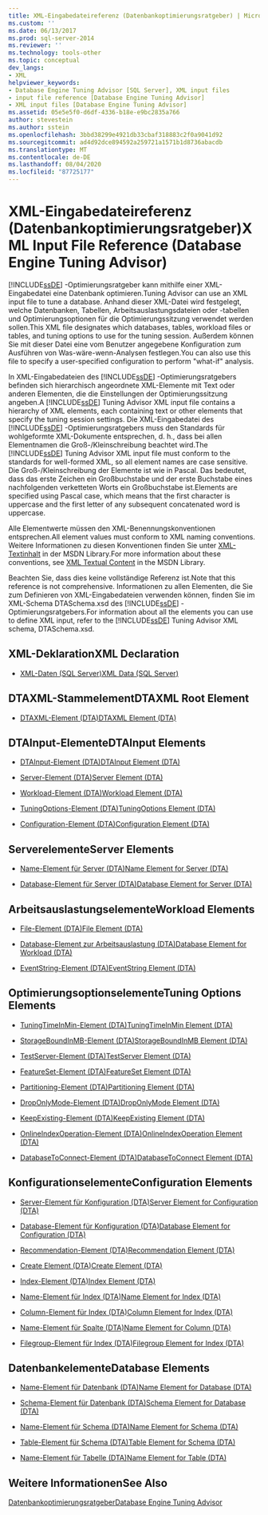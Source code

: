 ```yaml
---
title: XML-Eingabedateireferenz (Datenbankoptimierungsratgeber) | Microsoft-Dokumentation
ms.custom: ''
ms.date: 06/13/2017
ms.prod: sql-server-2014
ms.reviewer: ''
ms.technology: tools-other
ms.topic: conceptual
dev_langs:
- XML
helpviewer_keywords:
- Database Engine Tuning Advisor [SQL Server], XML input files
- input file reference [Database Engine Tuning Advisor]
- XML input files [Database Engine Tuning Advisor]
ms.assetid: 05e5e5f0-d6df-4336-b18e-e9bc2835a766
author: stevestein
ms.author: sstein
ms.openlocfilehash: 3bbd38299e4921db33cbaf318883c2f0a9041d92
ms.sourcegitcommit: ad4d92dce894592a259721a1571b1d8736abacdb
ms.translationtype: MT
ms.contentlocale: de-DE
ms.lasthandoff: 08/04/2020
ms.locfileid: "87725177"
---
```

# <a name="xml-input-file-reference-database-engine-tuning-advisor"></a><span data-ttu-id="b0251-102">XML-Eingabedateireferenz (Datenbankoptimierungsratgeber)</span><span class="sxs-lookup"><span data-stu-id="b0251-102">XML Input File Reference (Database Engine Tuning Advisor)</span></span>
  [!INCLUDE[ssDE](../../includes/ssde-md.md)] <span data-ttu-id="b0251-103">-Optimierungsratgeber kann mithilfe einer XML-Eingabedatei eine Datenbank optimieren.</span><span class="sxs-lookup"><span data-stu-id="b0251-103">Tuning Advisor can use an XML input file to tune a database.</span></span> <span data-ttu-id="b0251-104">Anhand dieser XML-Datei wird festgelegt, welche Datenbanken, Tabellen, Arbeitsauslastungsdateien oder -tabellen und Optimierungsoptionen für die Optimierungssitzung verwendet werden sollen.</span><span class="sxs-lookup"><span data-stu-id="b0251-104">This XML file designates which databases, tables, workload files or tables, and tuning options to use for the tuning session.</span></span> <span data-ttu-id="b0251-105">Außerdem können Sie mit dieser Datei eine vom Benutzer angegebene Konfiguration zum Ausführen von Was-wäre-wenn-Analysen festlegen.</span><span class="sxs-lookup"><span data-stu-id="b0251-105">You can also use this file to specify a user-specified configuration to perform "what-if" analysis.</span></span>  
  
 <span data-ttu-id="b0251-106">In XML-Eingabedateien des [!INCLUDE[ssDE](../../includes/ssde-md.md)] -Optimierungsratgebers befinden sich hierarchisch angeordnete XML-Elemente mit Text oder anderen Elementen, die die Einstellungen der Optimierungssitzung angeben.</span><span class="sxs-lookup"><span data-stu-id="b0251-106">A [!INCLUDE[ssDE](../../includes/ssde-md.md)] Tuning Advisor XML input file contains a hierarchy of XML elements, each containing text or other elements that specify the tuning session settings.</span></span> <span data-ttu-id="b0251-107">Die XML-Eingabedatei des [!INCLUDE[ssDE](../../includes/ssde-md.md)] -Optimierungsratgebers muss den Standards für wohlgeformte XML-Dokumente entsprechen, d. h., dass bei allen Elementnamen die Groß-/Kleinschreibung beachtet wird.</span><span class="sxs-lookup"><span data-stu-id="b0251-107">The [!INCLUDE[ssDE](../../includes/ssde-md.md)] Tuning Advisor XML input file must conform to the standards for well-formed XML, so all element names are case sensitive.</span></span> <span data-ttu-id="b0251-108">Die Groß-/Kleinschreibung der Elemente ist wie in Pascal. Das bedeutet, dass das erste Zeichen ein Großbuchstabe und der erste Buchstabe eines nachfolgenden verketteten Worts ein Großbuchstabe ist.</span><span class="sxs-lookup"><span data-stu-id="b0251-108">Elements are specified using Pascal case, which means that the first character is uppercase and the first letter of any subsequent concatenated word is uppercase.</span></span>  
  
 <span data-ttu-id="b0251-109">Alle Elementwerte müssen den XML-Benennungskonventionen entsprechen.</span><span class="sxs-lookup"><span data-stu-id="b0251-109">All element values must conform to XML naming conventions.</span></span> <span data-ttu-id="b0251-110">Weitere Informationen zu diesen Konventionen finden Sie unter [XML-Textinhalt](https://go.microsoft.com/fwlink/?LinkId=7614) in der MSDN Library.</span><span class="sxs-lookup"><span data-stu-id="b0251-110">For more information about these conventions, see [XML Textual Content](https://go.microsoft.com/fwlink/?LinkId=7614) in the MSDN Library.</span></span>  
  
 <span data-ttu-id="b0251-111">Beachten Sie, dass dies keine vollständige Referenz ist.</span><span class="sxs-lookup"><span data-stu-id="b0251-111">Note that this reference is not comprehensive.</span></span> <span data-ttu-id="b0251-112">Informationen zu allen Elementen, die Sie zum Definieren von XML-Eingabedateien verwenden können, finden Sie im XML-Schema DTASchema.xsd des [!INCLUDE[ssDE](../../includes/ssde-md.md)] -Optimierungsratgebers.</span><span class="sxs-lookup"><span data-stu-id="b0251-112">For information about all the elements you can use to define XML input, refer to the [!INCLUDE[ssDE](../../includes/ssde-md.md)] Tuning Advisor XML schema, DTASchema.xsd.</span></span>  
  
## <a name="xml-declaration"></a><span data-ttu-id="b0251-113">XML-Deklaration</span><span class="sxs-lookup"><span data-stu-id="b0251-113">XML Declaration</span></span>  
  
-   [<span data-ttu-id="b0251-114">XML-Daten &#40;SQL Server&#41;</span><span class="sxs-lookup"><span data-stu-id="b0251-114">XML Data &#40;SQL Server&#41;</span></span>](../../relational-databases/xml/xml-data-sql-server.md)  
  
## <a name="dtaxml-root-element"></a><span data-ttu-id="b0251-115">DTAXML-Stammelement</span><span class="sxs-lookup"><span data-stu-id="b0251-115">DTAXML Root Element</span></span>  
  
-   [<span data-ttu-id="b0251-116">DTAXML-Element &#40;DTA&#41;</span><span class="sxs-lookup"><span data-stu-id="b0251-116">DTAXML Element &#40;DTA&#41;</span></span>](dtaxml-element-dta.md)  
  
## <a name="dtainput-elements"></a><span data-ttu-id="b0251-117">DTAInput-Elemente</span><span class="sxs-lookup"><span data-stu-id="b0251-117">DTAInput Elements</span></span>  
  
-   [<span data-ttu-id="b0251-118">DTAInput-Element &#40;DTA&#41;</span><span class="sxs-lookup"><span data-stu-id="b0251-118">DTAInput Element &#40;DTA&#41;</span></span>](dtainput-element-dta.md)  
  
-   [<span data-ttu-id="b0251-119">Server-Element &#40;DTA&#41;</span><span class="sxs-lookup"><span data-stu-id="b0251-119">Server Element &#40;DTA&#41;</span></span>](server-element-dta.md)  
  
-   [<span data-ttu-id="b0251-120">Workload-Element &#40;DTA&#41;</span><span class="sxs-lookup"><span data-stu-id="b0251-120">Workload Element &#40;DTA&#41;</span></span>](workload-element-dta.md)  
  
-   [<span data-ttu-id="b0251-121">TuningOptions-Element &#40;DTA&#41;</span><span class="sxs-lookup"><span data-stu-id="b0251-121">TuningOptions Element &#40;DTA&#41;</span></span>](tuningoptions-element-dta.md)  
  
-   [<span data-ttu-id="b0251-122">Configuration-Element &#40;DTA&#41;</span><span class="sxs-lookup"><span data-stu-id="b0251-122">Configuration Element &#40;DTA&#41;</span></span>](configuration-element-dta.md)  
  
## <a name="server-elements"></a><span data-ttu-id="b0251-123">Serverelemente</span><span class="sxs-lookup"><span data-stu-id="b0251-123">Server Elements</span></span>  
  
-   [<span data-ttu-id="b0251-124">Name-Element für Server &#40;DTA&#41;</span><span class="sxs-lookup"><span data-stu-id="b0251-124">Name Element for Server &#40;DTA&#41;</span></span>](name-element-for-server-dta.md)  
  
-   [<span data-ttu-id="b0251-125">Database-Element für Server &#40;DTA&#41;</span><span class="sxs-lookup"><span data-stu-id="b0251-125">Database Element for Server &#40;DTA&#41;</span></span>](database-element-for-server-dta.md)  
  
## <a name="workload-elements"></a><span data-ttu-id="b0251-126">Arbeitsauslastungselemente</span><span class="sxs-lookup"><span data-stu-id="b0251-126">Workload Elements</span></span>  
  
-   [<span data-ttu-id="b0251-127">File-Element &#40;DTA&#41;</span><span class="sxs-lookup"><span data-stu-id="b0251-127">File Element &#40;DTA&#41;</span></span>](file-element-dta.md)  
  
-   [<span data-ttu-id="b0251-128">Database-Element zur Arbeitsauslastung &#40;DTA&#41;</span><span class="sxs-lookup"><span data-stu-id="b0251-128">Database Element for Workload &#40;DTA&#41;</span></span>](database-element-for-workload-dta.md)  
  
-   [<span data-ttu-id="b0251-129">EventString-Element &#40;DTA&#41;</span><span class="sxs-lookup"><span data-stu-id="b0251-129">EventString Element &#40;DTA&#41;</span></span>](eventstring-element-dta.md)  
  
## <a name="tuning-options-elements"></a><span data-ttu-id="b0251-130">Optimierungsoptionselemente</span><span class="sxs-lookup"><span data-stu-id="b0251-130">Tuning Options Elements</span></span>  
  
-   [<span data-ttu-id="b0251-131">TuningTimeInMin-Element &#40;DTA&#41;</span><span class="sxs-lookup"><span data-stu-id="b0251-131">TuningTimeInMin Element &#40;DTA&#41;</span></span>](tuningtimeinmin-element-dta.md)  
  
-   [<span data-ttu-id="b0251-132">StorageBoundInMB-Element &#40;DTA&#41;</span><span class="sxs-lookup"><span data-stu-id="b0251-132">StorageBoundInMB Element &#40;DTA&#41;</span></span>](storageboundinmb-element-dta.md)  
  
-   [<span data-ttu-id="b0251-133">TestServer-Element &#40;DTA&#41;</span><span class="sxs-lookup"><span data-stu-id="b0251-133">TestServer Element &#40;DTA&#41;</span></span>](testserver-element-dta.md)  
  
-   [<span data-ttu-id="b0251-134">FeatureSet-Element &#40;DTA&#41;</span><span class="sxs-lookup"><span data-stu-id="b0251-134">FeatureSet Element &#40;DTA&#41;</span></span>](featureset-element-dta.md)  
  
-   [<span data-ttu-id="b0251-135">Partitioning-Element &#40;DTA&#41;</span><span class="sxs-lookup"><span data-stu-id="b0251-135">Partitioning Element &#40;DTA&#41;</span></span>](partitioning-element-dta.md)  
  
-   [<span data-ttu-id="b0251-136">DropOnlyMode-Element &#40;DTA&#41;</span><span class="sxs-lookup"><span data-stu-id="b0251-136">DropOnlyMode Element &#40;DTA&#41;</span></span>](droponlymode-element-dta.md)  
  
-   [<span data-ttu-id="b0251-137">KeepExisting-Element &#40;DTA&#41;</span><span class="sxs-lookup"><span data-stu-id="b0251-137">KeepExisting Element &#40;DTA&#41;</span></span>](keepexisting-element-dta.md)  
  
-   [<span data-ttu-id="b0251-138">OnlineIndexOperation-Element &#40;DTA&#41;</span><span class="sxs-lookup"><span data-stu-id="b0251-138">OnlineIndexOperation Element &#40;DTA&#41;</span></span>](onlineindexoperation-element-dta.md)  
  
-   [<span data-ttu-id="b0251-139">DatabaseToConnect-Element &#40;DTA&#41;</span><span class="sxs-lookup"><span data-stu-id="b0251-139">DatabaseToConnect Element &#40;DTA&#41;</span></span>](databasetoconnect-element-dta.md)  
  
## <a name="configuration-elements"></a><span data-ttu-id="b0251-140">Konfigurationselemente</span><span class="sxs-lookup"><span data-stu-id="b0251-140">Configuration Elements</span></span>  
  
-   [<span data-ttu-id="b0251-141">Server-Element für Konfiguration &#40;DTA&#41;</span><span class="sxs-lookup"><span data-stu-id="b0251-141">Server Element for Configuration &#40;DTA&#41;</span></span>](server-element-for-configuration-dta.md)  
  
-   [<span data-ttu-id="b0251-142">Database-Element für Konfiguration &#40;DTA&#41;</span><span class="sxs-lookup"><span data-stu-id="b0251-142">Database Element for Configuration &#40;DTA&#41;</span></span>](database-element-for-configuration-dta.md)  
  
-   [<span data-ttu-id="b0251-143">Recommendation-Element &#40;DTA&#41;</span><span class="sxs-lookup"><span data-stu-id="b0251-143">Recommendation Element &#40;DTA&#41;</span></span>](recommendation-element-dta.md)  
  
-   [<span data-ttu-id="b0251-144">Create Element &#40;DTA&#41;</span><span class="sxs-lookup"><span data-stu-id="b0251-144">Create Element &#40;DTA&#41;</span></span>](create-element-dta.md)  
  
-   [<span data-ttu-id="b0251-145">Index-Element &#40;DTA&#41;</span><span class="sxs-lookup"><span data-stu-id="b0251-145">Index Element &#40;DTA&#41;</span></span>](index-element-dta.md)  
  
-   [<span data-ttu-id="b0251-146">Name-Element für Index &#40;DTA&#41;</span><span class="sxs-lookup"><span data-stu-id="b0251-146">Name Element for Index &#40;DTA&#41;</span></span>](name-element-for-index-dta.md)  
  
-   [<span data-ttu-id="b0251-147">Column-Element für Index &#40;DTA&#41;</span><span class="sxs-lookup"><span data-stu-id="b0251-147">Column Element for Index &#40;DTA&#41;</span></span>](column-element-for-index-dta.md)  
  
-   [<span data-ttu-id="b0251-148">Name-Element für Spalte &#40;DTA&#41;</span><span class="sxs-lookup"><span data-stu-id="b0251-148">Name Element for Column &#40;DTA&#41;</span></span>](name-element-for-column-dta.md)  
  
-   [<span data-ttu-id="b0251-149">Filegroup-Element für Index &#40;DTA&#41;</span><span class="sxs-lookup"><span data-stu-id="b0251-149">Filegroup Element for Index &#40;DTA&#41;</span></span>](filegroup-element-for-index-dta.md)  
  
## <a name="database-elements"></a><span data-ttu-id="b0251-150">Datenbankelemente</span><span class="sxs-lookup"><span data-stu-id="b0251-150">Database Elements</span></span>  
  
-   [<span data-ttu-id="b0251-151">Name-Element für Datenbank &#40;DTA&#41;</span><span class="sxs-lookup"><span data-stu-id="b0251-151">Name Element for Database &#40;DTA&#41;</span></span>](name-element-for-database-dta.md)  
  
-   [<span data-ttu-id="b0251-152">Schema-Element für Datenbank &#40;DTA&#41;</span><span class="sxs-lookup"><span data-stu-id="b0251-152">Schema Element for Database &#40;DTA&#41;</span></span>](schema-element-for-database-dta.md)  
  
-   [<span data-ttu-id="b0251-153">Name-Element für Schema &#40;DTA&#41;</span><span class="sxs-lookup"><span data-stu-id="b0251-153">Name Element for Schema &#40;DTA&#41;</span></span>](name-element-for-schema-dta.md)  
  
-   [<span data-ttu-id="b0251-154">Table-Element für Schema &#40;DTA&#41;</span><span class="sxs-lookup"><span data-stu-id="b0251-154">Table Element for Schema &#40;DTA&#41;</span></span>](table-element-for-schema-dta.md)  
  
-   [<span data-ttu-id="b0251-155">Name-Element für Tabelle &#40;DTA&#41;</span><span class="sxs-lookup"><span data-stu-id="b0251-155">Name Element for Table &#40;DTA&#41;</span></span>](name-element-for-table-dta.md)  
  
## <a name="see-also"></a><span data-ttu-id="b0251-156">Weitere Informationen</span><span class="sxs-lookup"><span data-stu-id="b0251-156">See Also</span></span>  
 [<span data-ttu-id="b0251-157">Datenbankoptimierungsratgeber</span><span class="sxs-lookup"><span data-stu-id="b0251-157">Database Engine Tuning Advisor</span></span>](../../relational-databases/performance/database-engine-tuning-advisor.md)  
  
  

